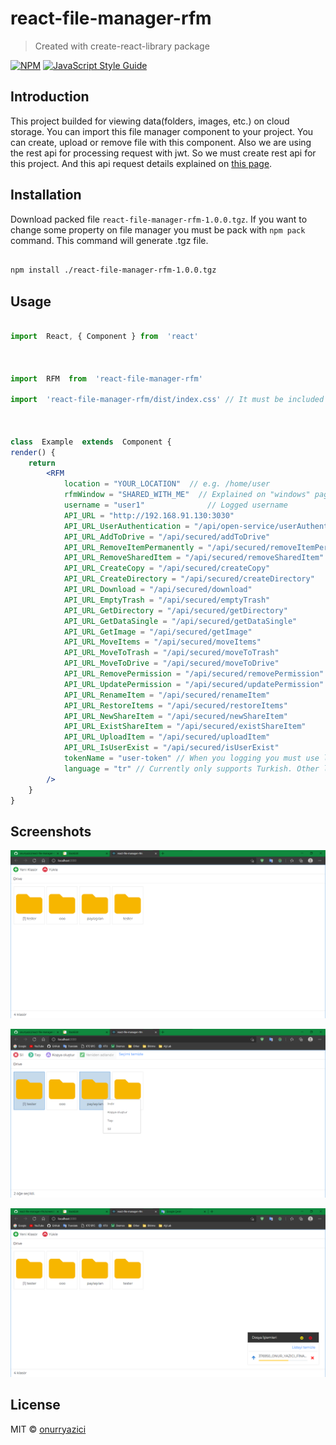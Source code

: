 
# react-file-manager-rfm

  

> Created with create-react-library package

  

[![NPM](https://img.shields.io/npm/v/react-file-manager-rfm.svg)](https://www.npmjs.com/package/react-file-manager-rfm) [![JavaScript Style Guide](https://img.shields.io/badge/code_style-standard-brightgreen.svg)](https://standardjs.com)

## Introduction

  

This project builded for viewing data(folders, images, etc.) on cloud storage. You can import this file manager component to your project. You can create, upload or remove file with this component. Also we are using the rest api for processing request with jwt. So we must create rest api for this project. And this api request details explained on <a href="https://github.com/onurryazici/react-file-manager-rfm/blob/main/docs/api.md">this page</a>.

  

## Installation

  

Download packed file `react-file-manager-rfm-1.0.0.tgz`. If you want to change some property on file manager you must be pack with `npm pack` command. This command will generate .tgz file.

```bash

npm install ./react-file-manager-rfm-1.0.0.tgz

```

## Usage

  
  

```jsx

import  React, { Component } from  'react'

  

import  RFM  from  'react-file-manager-rfm'

import  'react-file-manager-rfm/dist/index.css' // It must be included

  

class  Example  extends  Component {
render() {
	return  
		<RFM
			location = "YOUR_LOCATION"  // e.g. /home/user
			rfmWindow = "SHARED_WITH_ME"  // Explained on "windows" page
			username = "user1"  			// Logged username
			API_URL = "http://192.168.91.130:3030"
			API_URL_UserAuthentication = "/api/open-service/userAuthentication"
			API_URL_AddToDrive = "/api/secured/addToDrive"
			API_URL_RemoveItemPermanently = "/api/secured/removeItemPermanently"
			API_URL_RemoveSharedItem = "/api/secured/removeSharedItem"
			API_URL_CreateCopy = "/api/secured/createCopy"
			API_URL_CreateDirectory = "/api/secured/createDirectory"
			API_URL_Download = "/api/secured/download"
			API_URL_EmptyTrash = "/api/secured/emptyTrash"
			API_URL_GetDirectory = "/api/secured/getDirectory"
			API_URL_GetDataSingle = "/api/secured/getDataSingle"
			API_URL_GetImage = "/api/secured/getImage"
			API_URL_MoveItems = "/api/secured/moveItems"
			API_URL_MoveToTrash = "/api/secured/moveToTrash"
			API_URL_MoveToDrive = "/api/secured/moveToDrive"
			API_URL_RemovePermission = "/api/secured/removePermission"
			API_URL_UpdatePermission = "/api/secured/updatePermission"
			API_URL_RenameItem = "/api/secured/renameItem"
			API_URL_RestoreItems = "/api/secured/restoreItems"
			API_URL_NewShareItem = "/api/secured/newShareItem"
			API_URL_ExistShareItem = "/api/secured/existShareItem"
			API_URL_UploadItem = "/api/secured/uploadItem"
			API_URL_IsUserExist = "/api/secured/isUserExist"
			tokenName = "user-token" // When you logging you must use local.storageItem("your token name here")
			language = "tr" // Currently only supports Turkish. Other languages will be add soon
		/>
	}
}
```

## Screenshots

![enter image description here](https://github.com/onurryazici/react-file-manager-rfm/blob/main/screenshots/scr1.png)
  
![enter image description here](https://github.com/onurryazici/react-file-manager-rfm/blob/main/screenshots/scr2.png)

![enter image description here](https://github.com/onurryazici/react-file-manager-rfm/blob/main/screenshots/scr3.png)


## License

  

MIT © [onurryazici](https://github.com/onurryazici)